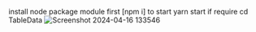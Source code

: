 install node package module first [npm i]
to start 
yarn start
if require
cd TableData
![Screenshot 2024-04-16 133546](https://github.com/Nikunjkanteliya/wineTable/assets/113191319/a45f2f48-43e4-4677-a58d-d2e4ac092506)
